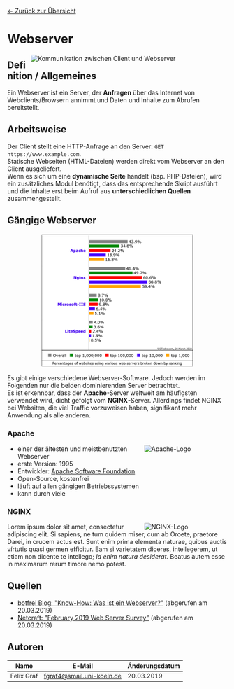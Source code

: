[&#8592; Zurück zur Übersicht](..)

# Webserver

<img src="https://blog.botfrei.de/wp-content/uploads/2013/01/6_Abbildung-2-3-1.jpg" alt="Kommunikation zwischen Client und Webserver" width="450" align="right">

## Definition / Allgemeines
Ein Webserver ist ein Server, der **Anfragen** über das Internet von Webclients/Browsern annimmt und Daten und Inhalte zum Abrufen bereitstellt.

## Arbeitsweise
Der Client stellt eine HTTP-Anfrage an den Server: `GET https://www.example.com`. <br>
Statische Webseiten (HTML-Dateien) werden direkt vom Webserver an den Client ausgeliefert. <br>
Wenn es sich um eine **dynamische Seite** handelt (bsp. PHP-Dateien), wird ein zusätzliches Modul benötigt, dass das entsprechende Skript ausführt und die Inhalte erst beim Aufruf aus **unterschiedlichen Quellen** zusammengestellt.

## Gängige Webserver
<p align="center">
<img src="../images/Marktanteil_Webserver.png" alt="Marktanteil von Webservern" width="350">
</p>

Es gibt einige verschiedene Webserver-Software. Jedoch werden im Folgenden nur die beiden dominierenden Server betrachtet.<br>
Es ist erkennbar, dass der **Apache**-Server weltweit am häufigsten verwendet wird, dicht gefolgt vom **NGINX**-Server. Allerdings findet NGINX bei Websiten, die viel Traffic vorzuweisen haben, signifikant mehr Anwendung als alle anderen.

### Apache
<img align="right" src="https://www.apache.org/foundation/press/kit/asf_logo.svg" alt="Apache-Logo" width="190">

- einer der ältesten und meistbenutzten Webserver
- erste Version: 1995
- Entwickler: [Apache Software Foundation](http://www.apache.org/)
- Open-Source, kostenfrei
- läuft auf allen gängigen Betriebssystemen
- kann durch viele 

### NGINX
<p> <img align="right" src="https://upload.wikimedia.org/wikipedia/commons/c/c5/Nginx_logo.svg" alt="NGINX-Logo" width="190">
Lorem ipsum dolor sit amet, consectetur adipiscing elit. Si sapiens, ne tum quidem miser, cum ab Oroete, praetore Darei, in crucem actus est. Sunt enim prima elementa naturae, quibus auctis vírtutis quasi germen efficitur. Eam si varietatem diceres, intellegerem, ut etiam non dicente te intellego; <i>Id enim natura desiderat.</i> Beatus autem esse in maximarum rerum timore nemo potest. 
</p>

## Quellen
- [botfrei Blog: "Know-How: Was ist ein Webserver?"](https://blog.botfrei.de/2013/01/webserver-die-qual-der-wahl/) (abgerufen am 20.03.2019)
- [Netcraft: "February 2019 Web Server Survey"](https://news.netcraft.com/archives/2019/02/28/february-2019-web-server-survey.html) (abgerufen am 20.03.2019)

## Autoren
| Name       | E-Mail                    | Änderungsdatum |
|------------|---------------------------|----------------|
| Felix Graf | fgraf4@smail.uni-koeln.de | 20.03.2019     |

